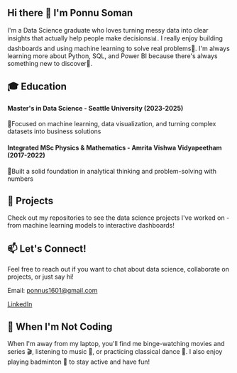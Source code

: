 ## Hi there 👋 I'm Ponnu Soman

I'm a Data Science graduate who loves turning messy data into clear insights that actually help people make decisions📊. I really enjoy building dashboards and using machine learning to solve real problems🤖. 
I'm always learning more about Python, SQL, and Power BI because there's always something new to discover🚀.

## 🎓 **Education**

#### **Master's in Data Science - Seattle University (2023-2025)**
  
  🎯Focused on machine learning, data visualization, and turning complex datasets into business solutions
  
#### **Integrated MSc Physics & Mathematics - Amrita Vishwa Vidyapeetham (2017-2022)**

  🎯Built a solid foundation in analytical thinking and problem-solving with numbers
  

## 📁 **Projects**

Check out my repositories to see the data science projects I've worked on - from machine learning models to interactive dashboards!

## 📫 **Let's Connect!**

Feel free to reach out if you want to chat about data science, collaborate on projects, or just say hi!

Email: ponnus1601@gmail.com

[LinkedIn](https://www.linkedin.com/in/ponnu-soman) 

## 🎯 **When I'm Not Coding** 

When I'm away from my laptop, you'll find me binge-watching movies and series 🎬, listening to music 🎵, or practicing classical dance 💃. I also enjoy playing badminton 🏸 to stay active and have fun!
